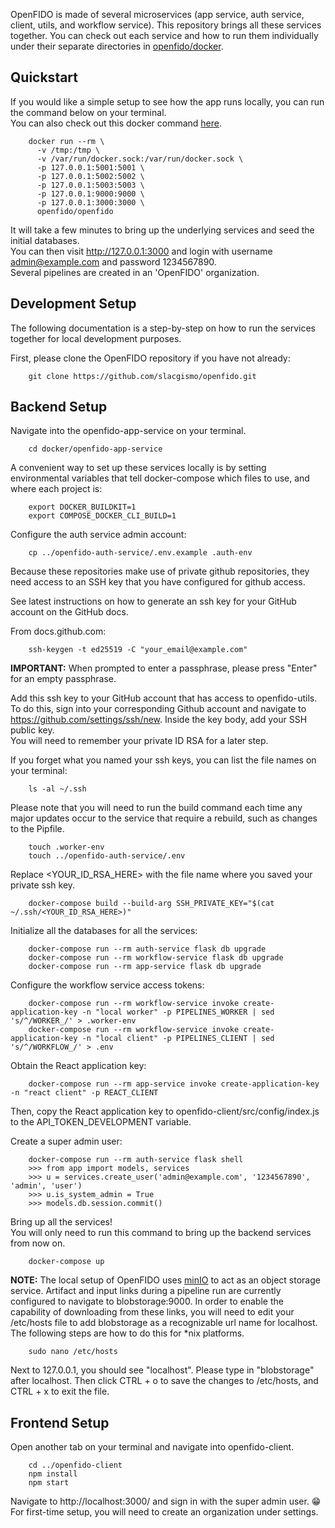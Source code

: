 OpenFIDO is made of several microservices (app service, auth service, client, utils, and workflow service). This repository brings all these services together. You can check out each service and how to run them individually under their separate directories in [openfido/docker](https://github.com/slacgismo/openfido/tree/master/docker). 

## Quickstart
If you would like a simple setup to see how the app runs locally, you can run the command below on your terminal.</br>
You can also check out this docker command [here](https://github.com/slacgismo/openfido/blob/master/docker/README.md).
```
    docker run --rm \
      -v /tmp:/tmp \
      -v /var/run/docker.sock:/var/run/docker.sock \
      -p 127.0.0.1:5001:5001 \
      -p 127.0.0.1:5002:5002 \
      -p 127.0.0.1:5003:5003 \
      -p 127.0.0.1:9000:9000 \
      -p 127.0.0.1:3000:3000 \
      openfido/openfido
```
It will take a few minutes to bring up the underlying services and seed the initial databases. </br>
You can then visit http://127.0.0.1:3000 and login with username admin@example.com and password 1234567890. </br>
Several pipelines are created in an 'OpenFIDO' organization.

## Development Setup
The following documentation is a step-by-step on how to run the services together for local development purposes.  

First, please clone the OpenFIDO repository if you have not already:
```
    git clone https://github.com/slacgismo/openfido.git
```

## Backend Setup

Navigate into the openfido-app-service on your terminal.
```
    cd docker/openfido-app-service
```

A convenient way to set up these services locally is by setting environmental variables that tell docker-compose which files to use, and where each project is:
```
    export DOCKER_BUILDKIT=1
    export COMPOSE_DOCKER_CLI_BUILD=1
```

Configure the auth service admin account:
```
    cp ../openfido-auth-service/.env.example .auth-env
```

Because these repositories make use of private github repositories, they
need access to an SSH key that you have configured for github access.

See latest instructions on how to generate an ssh key for your GitHub account on the GitHub docs.

From docs.github.com:
```
    ssh-keygen -t ed25519 -C "your_email@example.com"
```

**IMPORTANT:** When prompted to enter a passphrase, please press "Enter" for an empty passphrase.

Add this ssh key to your GitHub account that has access to openfido-utils.
To do this, sign into your corresponding Github account and navigate to https://github.com/settings/ssh/new. Inside the key body, add your SSH public key. </br>
You will need to remember your private ID RSA for a later step.

If you forget what you named your ssh keys, you can list the file names on your terminal:
```
    ls -al ~/.ssh
```
Please note that you will need to run the build command each time any major updates occur to the service that require a rebuild, such as changes to the Pipfile.
```
    touch .worker-env
    touch ../openfido-auth-service/.env
```
Replace <YOUR_ID_RSA_HERE> with the file name where you saved your private ssh key. </br>
```
    docker-compose build --build-arg SSH_PRIVATE_KEY="$(cat ~/.ssh/<YOUR_ID_RSA_HERE>)"
```

Initialize all the databases for all the services:
```
    docker-compose run --rm auth-service flask db upgrade
    docker-compose run --rm workflow-service flask db upgrade 
    docker-compose run --rm app-service flask db upgrade
```

Configure the workflow service access tokens:
```
    docker-compose run --rm workflow-service invoke create-application-key -n "local worker" -p PIPELINES_WORKER | sed 's/^/WORKER_/' > .worker-env
    docker-compose run --rm workflow-service invoke create-application-key -n "local client" -p PIPELINES_CLIENT | sed 's/^/WORKFLOW_/' > .env
```

Obtain the React application key:
```
    docker-compose run --rm app-service invoke create-application-key -n "react client" -p REACT_CLIENT
```

Then, copy the React application key to openfido-client/src/config/index.js to the API_TOKEN_DEVELOPMENT variable.

Create a super admin user:
```
    docker-compose run --rm auth-service flask shell
    >>> from app import models, services
    >>> u = services.create_user('admin@example.com', '1234567890', 'admin', 'user')
    >>> u.is_system_admin = True
    >>> models.db.session.commit()
```
Bring up all the services! </br>
You will only need to run this command to bring up the backend services from now on.
```
    docker-compose up
```

**NOTE:** The local setup of OpenFIDO uses [minIO](https://min.io/) to act as an object storage service. Artifact and input links during a pipeline run are currently configured to navigate to blobstorage:9000. In order to enable the capability of downloading from these links, you will need to edit your /etc/hosts file to add blobstorage as a recognizable url name for localhost. The following steps are how to do this for *nix platforms.

```
    sudo nano /etc/hosts
```
Next to 127.0.0.1, you should see "localhost". Please type in "blobstorage" after localhost. Then click CTRL + o to save the changes to /etc/hosts, and CTRL + x to exit the file.

## Frontend Setup
Open another tab on your terminal and navigate into openfido-client.
```
    cd ../openfido-client
    npm install
    npm start
```

Navigate to http://localhost:3000/ and sign in with the super admin user. :grin: <br />
For first-time setup, you will need to create an organization under settings. 
